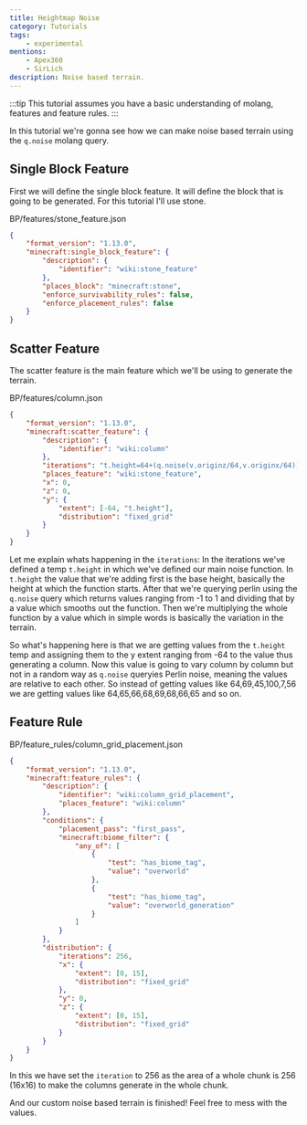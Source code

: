 ```yaml
---
title: Heightmap Noise
category: Tutorials
tags:
    - experimental
mentions:
    - Apex360
    - SirLich
description: Noise based terrain.
---
```


:::tip
This tutorial assumes you have a basic understanding of molang, features and feature rules.
:::

In this tutorial we're gonna see how we can make noise based terrain using the `q.noise` molang query.

## Single Block Feature

First we will define the single block feature. It will define the block that is going to be generated. For this tutorial I'll use stone.

<CodeHeader>BP/features/stone_feature.json</CodeHeader>

```json
{
	"format_version": "1.13.0",
	"minecraft:single_block_feature": {
		"description": {
			"identifier": "wiki:stone_feature"
		},
		"places_block": "minecraft:stone",
		"enforce_survivability_rules": false,
		"enforce_placement_rules": false
	}
}
```

## Scatter Feature

The scatter feature is the main feature which we'll be using to generate the terrain.

<CodeHeader>BP/features/column.json</CodeHeader>

```json
{
	"format_version": "1.13.0",
	"minecraft:scatter_feature": {
		"description": {
			"identifier": "wiki:column"
		},
		"iterations": "t.height=64+(q.noise(v.originz/64,v.originx/64))*16; return t.height;",
		"places_feature": "wiki:stone_feature",
		"x": 0,
		"z": 0,
		"y": {
			"extent": [-64, "t.height"],
			"distribution": "fixed_grid"
		}
	}
}
```

Let me explain whats happening in the `iterations`:
In the iterations we've defined a temp `t.height` in which we've defined our main noise function.
In `t.height` the value that we're adding first is the base height, basically the height at which the function starts.
After that we're querying perlin using the `q.noise` query which returns values ranging from -1 to 1 and dividing that by a value which smooths out the function.
Then we're multiplying the whole function by a value which in simple words is basically the variation in the terrain.

So what's happening here is that we are getting values from the `t.height` temp and assigning them to the y extent ranging from -64 to the value thus generating a column. Now this value is going to vary column by column but not in a random way as `q.noise` queryies Perlin noise, meaning the values are relative to each other. So instead of getting values like 64,69,45,100,7,56 we are getting values like 64,65,66,68,69,68,66,65 and so on.

## Feature Rule

<CodeHeader>BP/feature_rules/column_grid_placement.json</CodeHeader>

```json
{
	"format_version": "1.13.0",
	"minecraft:feature_rules": {
		"description": {
			"identifier": "wiki:column_grid_placement",
			"places_feature": "wiki:column"
		},
		"conditions": {
			"placement_pass": "first_pass",
			"minecraft:biome_filter": {
				"any_of": [
					{
						"test": "has_biome_tag",
						"value": "overworld"
					},
					{
						"test": "has_biome_tag",
						"value": "overworld_generation"
					}
				]
			}
		},
		"distribution": {
			"iterations": 256,
			"x": {
				"extent": [0, 15],
				"distribution": "fixed_grid"
			},
			"y": 0,
			"z": {
				"extent": [0, 15],
				"distribution": "fixed_grid"
			}
		}
	}
}
```

In this we have set the `iteration` to 256 as the area of a whole chunk is 256 (16x16) to make the columns generate in the whole chunk.

And our custom noise based terrain is finished! Feel free to mess with the values.
